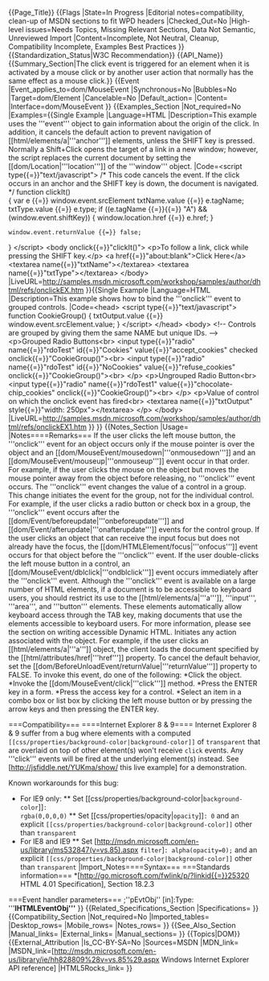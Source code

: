 {{Page_Title}}
{{Flags
|State=In Progress
|Editorial notes=compatibility, clean-up of MSDN sections to fit WPD headers
|Checked_Out=No
|High-level issues=Needs Topics, Missing Relevant Sections, Data Not Semantic, Unreviewed Import
|Content=Incomplete, Not Neutral, Cleanup, Compatibility Incomplete, Examples Best Practices
}}
{{Standardization_Status|W3C Recommendation}}
{{API_Name}}
{{Summary_Section|The click event is triggered for an element when it is activated by a mouse click or by another user action that normally has the same effect as a mouse click.}}
{{Event
|Event_applies_to=dom/MouseEvent
|Synchronous=No
|Bubbles=No
|Target=dom/Element
|Cancelable=No
|Default_action=
|Content=
|Interface=dom/MouseEvent
}}
{{Examples_Section
|Not_required=No
|Examples={{Single Example
|Language=HTML
|Description=This example uses the '''event''' object to gain information about the origin of the click. In addition, it cancels the default action to prevent navigation of [[html/elements/a|'''anchor''']] elements, unless the SHIFT key is pressed. Normally a Shift+Click opens the target of a link in a new window; however, the script replaces the current document by setting the [[dom/Location|'''location''']] of the '''window''' object.
|Code=&lt;script type{{=}}"text/javascript"&gt;
/* This code cancels the event. If the click occurs in an anchor
   and the SHIFT key is down, the document is navigated. */
function clickIt()  
{
    var e {{=}} window.event.srcElement
    txtName.value {{=}} e.tagName;
    txtType.value {{=}} e.type;
    if ((e.tagName {{=}}{{=}} "A") &amp;&amp; 
        (window.event.shiftKey)) {
        window.location.href {{=}} e.href;
    }
    
    window.event.returnValue {{=}} false; 
}
&lt;/script&gt;
&lt;body onclick{{=}}"clickIt()"&gt;
&lt;p&gt;To follow a link, click while pressing the SHIFT key.&lt;/p&gt;
&lt;a href{{=}}"about:blank"&gt;Click Here&lt;/a&gt;
&lt;textarea name{{=}}"txtName"&gt;&lt;/textarea&gt; &lt;textarea name{{=}}"txtType"&gt;&lt;/textarea&gt;
&lt;/body&gt;
|LiveURL=http://samples.msdn.microsoft.com/workshop/samples/author/dhtml/refs/onclickEX.htm
}}{{Single Example
|Language=HTML
|Description=This example shows how to bind the '''onclick''' event to grouped controls.
|Code=&lt;head&gt;
&lt;script type{{=}}"text/javascript"&gt;
function CookieGroup() 
{
txtOutput.value {{=}} window.event.srcElement.value;
}
&lt;/script&gt;
&lt;/head&gt;
&lt;body&gt;
&lt;!-- Controls are grouped by giving them the same NAME but unique IDs. --&gt;
&lt;p&gt;Grouped Radio Buttons&lt;br&gt;
&lt;input type{{=}}"radio" 
    name{{=}}"rdoTest" 
    id{{=}}"Cookies" 
    value{{=}}"accept_cookies" 
    checked 
    onclick{{=}}"CookieGroup()"&gt;&lt;br&gt;
&lt;input type{{=}}"radio" 
    name{{=}}"rdoTest" 
    id{{=}}"NoCookies" 
    value{{=}}"refuse_cookies" 
    onclick{{=}}"CookieGroup()"&gt;&lt;br&gt;
&lt;/p&gt;
&lt;p&gt;Ungrouped Radio Button&lt;br&gt;
&lt;input type{{=}}"radio" 
    name{{=}}"rdoTest1" 
    value{{=}}"chocolate-chip_cookies" 
    onclick{{=}}"CookieGroup()"&gt;&lt;br&gt;
&lt;/p&gt;
&lt;p&gt;Value of control on which the onclick event has fired&lt;br&gt;
&lt;textarea name{{=}}"txtOutput" style{{=}}"width: 250px"&gt;&lt;/textarea&gt; &lt;/p&gt;
&lt;/body&gt;
|LiveURL=http://samples.msdn.microsoft.com/workshop/samples/author/dhtml/refs/onclickEX1.htm
}}
}}
{{Notes_Section
|Usage=
|Notes====Remarks===
If the user clicks the left mouse button, the '''onclick''' event for an object occurs only if the mouse pointer is over the object and an [[dom/MouseEvent/mousedown|'''onmousedown''']] and an [[dom/MouseEvent/mouseup|'''onmouseup''']] event occur in that order. For example, if the user clicks the mouse on the object but moves the mouse pointer away from the object before releasing, no '''onclick''' event occurs.
The '''onclick''' event changes the value of a control in a group. This change initiates the event for the group, not for the individual control. For example, if the user clicks a radio button or check box in a group, the '''onclick''' event occurs after the [[dom/Event/beforeupdate|'''onbeforeupdate''']] and [[dom/Event/afterupdate|'''onafterupdate''']] events for the control group.
If the user clicks an object that can receive the input focus but does not already have the focus, the [[dom/HTMLElement/focus|'''onfocus''']] event occurs for that object before the '''onclick''' event. If the user double-clicks the left mouse button in a control, an [[dom/MouseEvent/dblclick|'''ondblclick''']] event occurs immediately after the '''onclick''' event.
Although the '''onclick''' event is available on a large number of HTML elements, if a document is to be accessible to keyboard users, you should restrict its use to the [[html/elements/a|'''a''']], '''input''', '''area''', and '''button''' elements. These elements automatically allow keyboard access through the TAB key, making documents that use the elements accessible to keyboard users. For more information, please see the section on writing accessible Dynamic HTML.
Initiates any action associated with the object. For example, if the user clicks an [[html/elements/a|'''a''']] object, the client loads the document specified by the [[html/attributes/href|'''href''']] property. To cancel the default behavior, set the [[dom/BeforeUnloadEvent/returnValue|'''returnValue''']] property to FALSE.
To invoke this event, do one of the following:
*Click the object.
*Invoke the [[dom/MouseEvent/click|'''click''']] method.
*Press the ENTER key in a form.
*Press the access key for a control.
*Select an item in a combo box or list box by clicking the left mouse button or by pressing the arrow keys and then pressing the ENTER key.

===Compatibility===
====Internet Explorer 8 & 9====
Internet Explorer 8 & 9 suffer from a bug where elements with a computed <code>[[css/properties/background-color|background-color]]</code> of <code>transparent</code> that are overlaid on top of other element(s) won't receive <code>click</code> events. Any '''click''' events will be fired at the underlying element(s) instead. See [http://jsfiddle.net/YUKma/show/ this live example] for a demonstration.

Known workarounds for this bug:
* For IE9 only:
** Set [[css/properties/background-color|<code>background-color</code>]]<code>: rgba(0,0,0,0)</code>
** Set [[css/properties/opacity|<code>opacity</code>]]<code>: 0</code> and an explicit <code>[[css/properties/background-color|background-color]]</code> other than <code>transparent</code>
* For IE8 and IE9
** Set [http://msdn.microsoft.com/en-us/library/ms532847(v=vs.85).aspx <code>filter</code>]<code>: alpha(opacity=0);</code> and an explicit <code>[[css/properties/background-color|background-color]]</code> other than <code>transparent</code>
|Import_Notes====Syntax===
===Standards information===
*[http://go.microsoft.com/fwlink/p/?linkid{{=}}25320 HTML 4.01 Specification], Section 18.2.3


===Event handler parameters===
;''pEvtObj'' [in]:Type: '''<b>IHTMLEventObj'''</b>
}}
{{Related_Specifications_Section
|Specifications=
}}
{{Compatibility_Section
|Not_required=No
|Imported_tables=
|Desktop_rows=
|Mobile_rows=
|Notes_rows=
}}
{{See_Also_Section
|Manual_links=
|External_links=
|Manual_sections=
}}
{{Topics|DOM}}
{{External_Attribution
|Is_CC-BY-SA=No
|Sources=MSDN
|MDN_link=
|MSDN_link=[http://msdn.microsoft.com/en-us/library/ie/hh828809%28v=vs.85%29.aspx Windows Internet Explorer API reference]
|HTML5Rocks_link=
}}